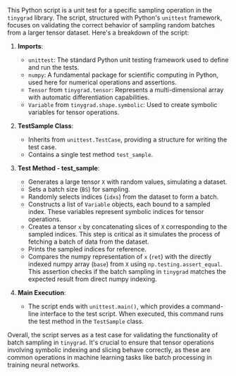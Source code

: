This Python script is a unit test for a specific sampling operation in the `tinygrad` library. The script, structured with Python's `unittest` framework, focuses on validating the correct behavior of sampling random batches from a larger tensor dataset. Here's a breakdown of the script:

1. **Imports**:
   - `unittest`: The standard Python unit testing framework used to define and run the tests.
   - `numpy`: A fundamental package for scientific computing in Python, used here for numerical operations and assertions.
   - `Tensor` from `tinygrad.tensor`: Represents a multi-dimensional array with automatic differentiation capabilities.
   - `Variable` from `tinygrad.shape.symbolic`: Used to create symbolic variables for tensor operations.

2. **TestSample Class**: 
   - Inherits from `unittest.TestCase`, providing a structure for writing the test case.
   - Contains a single test method `test_sample`.

3. **Test Method - test_sample**:
   - Generates a large tensor `X` with random values, simulating a dataset.
   - Sets a batch size (`BS`) for sampling.
   - Randomly selects indices (`idxs`) from the dataset to form a batch.
   - Constructs a list of `Variable` objects, each bound to a sampled index. These variables represent symbolic indices for tensor operations.
   - Creates a tensor `x` by concatenating slices of `X` corresponding to the sampled indices. This step is critical as it simulates the process of fetching a batch of data from the dataset.
   - Prints the sampled indices for reference.
   - Compares the numpy representation of `x` (`ret`) with the directly indexed numpy array (`base`) from `X` using `np.testing.assert_equal`. This assertion checks if the batch sampling in `tinygrad` matches the expected result from direct numpy indexing.

4. **Main Execution**:
   - The script ends with `unittest.main()`, which provides a command-line interface to the test script. When executed, this command runs the test method in the `TestSample` class.

Overall, the script serves as a test case for validating the functionality of batch sampling in `tinygrad`. It's crucial to ensure that tensor operations involving symbolic indexing and slicing behave correctly, as these are common operations in machine learning tasks like batch processing in training neural networks.